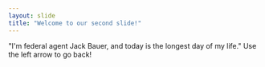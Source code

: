 ```yaml
---
layout: slide
title: "Welcome to our second slide!"
---
```

"I'm federal agent Jack Bauer, and today is the longest day of my life."
Use the left arrow to go back!
